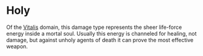 # Holy

Of the [Vitalis](../../../Magic/Spells/Spell%20Domains/Life.md) domain, this damage type represents the sheer life-force energy inside a mortal soul. Usually this energy is channeled for healing, not damage, but against unholy agents of death it can prove the most effective weapon.
